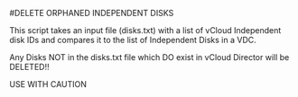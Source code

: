 #DELETE ORPHANED INDEPENDENT DISKS


This script takes an input file (disks.txt) with a list of vCloud
Independent disk IDs and compares it to the list of Independent Disks in
a VDC. 

Any Disks NOT in the disks.txt file which DO exist in vCloud Director
will be DELETED!!

USE WITH CAUTION
